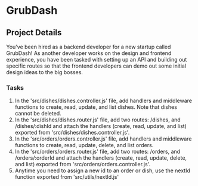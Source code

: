 # GrubDash

## Project Details
You've been hired as a backend developer for a new startup called GrubDash!
As another developer works on the design and frontend experience, you have been tasked with setting up an API and building out specific routes so that
the frontend developers can demo out some initial design ideas to the big bosses.

### Tasks
1. In the 'src/dishes/dishes.controller.js' file, add handlers and middleware functions to create, read, update, and list dishes. Note that dishes cannot be deleted.
2. In the 'src/dishes/dishes.router.js' file, add two routes: /dishes, and /dishes/:dishId and attach the handlers (create, read, update, and list) exported from 'src/dishes/dishes.controller.js'.
3. In the 'src/orders/orders.controller.js' file, add handlers and middleware functions to create, read, update, delete, and list orders.
4. In the 'src/orders/orders.router.js' file, add two routes: /orders, and /orders/:orderId and attach the handlers (create, read, update, delete, and list) exported from 'src/orders/orders.controller.js'.
5. Anytime you need to assign a new id to an order or dish, use the nextId function exported from 'src/utils/nextId.js'
